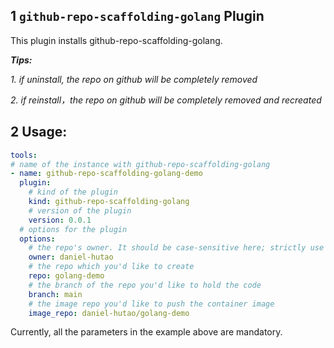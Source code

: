 ## 1 `github-repo-scaffolding-golang` Plugin

This plugin installs github-repo-scaffolding-golang.

***Tips:***

*1. if uninstall, the repo on github will be completely removed*

*2. if reinstall，the repo on github will be completely removed and recreated*

## 2 Usage:

```yaml
tools:
# name of the instance with github-repo-scaffolding-golang
- name: github-repo-scaffolding-golang-demo
  plugin:
    # kind of the plugin
    kind: github-repo-scaffolding-golang
    # version of the plugin
    version: 0.0.1
  # options for the plugin
  options:
    # the repo's owner. It should be case-sensitive here; strictly use your GitHub user name.
    owner: daniel-hutao
    # the repo which you'd like to create
    repo: golang-demo
    # the branch of the repo you'd like to hold the code
    branch: main
    # the image repo you'd like to push the container image
    image_repo: daniel-hutao/golang-demo
```

Currently, all the parameters in the example above are mandatory.
